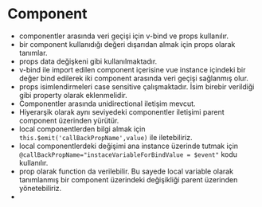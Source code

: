 
# **Component**
- componentler arasında veri geçişi için v-bind ve props kullanılır.
- bir component kullanıdığı değeri dışarıdan almak için props olarak tanımlar.
- props data değişkeni gibi kullanılmaktadır.
- v-bind ile import edilen component içerisine vue instance içindeki bir değer bind edilerek iki component arasında veri geçişi sağlanmış olur.
- props isimlendirmeleri case sensitive çalışmaktadır. İsim birebir verildiği gibi property olarak eklenmelidir.
- Componentler arasında unidirectional iletişim mevcut.
- Hiyerarşik olarak aynı seviyedeki componentler iletişimi parent component üzerinden yürütür.
- local componentlerden bilgi almak için `this.$emit('callBackPropName',value)` ile iletebiliriz.
- local componentlerdeki değişimi ana instance üzerinde tutmak için `@callBackPropName="instaceVariableForBindValue = $event"` kodu kullanılır.
- prop olarak function da verilebilir. Bu sayede local variable olarak tanımlanmış bir component üzerindeki değişikliği parent üzerinden yönetebiliriz.
-

 
